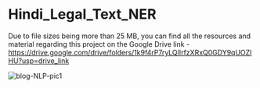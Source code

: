 # Hindi_Legal_Text_NER
Due to file sizes being more than 25 MB, you can find all the resources and material regarding this project on the Google Drive link - https://drive.google.com/drive/folders/1k9f4rP7ryLQlIrfzXRxQ0GDY9qUOZlHU?usp=drive_link


![blog-NLP-pic1](https://github.com/VS-01/Hindi-Legal-Text-NER/assets/77016445/a3204b9c-5365-4bca-93c4-028e5d6f0bb5)
